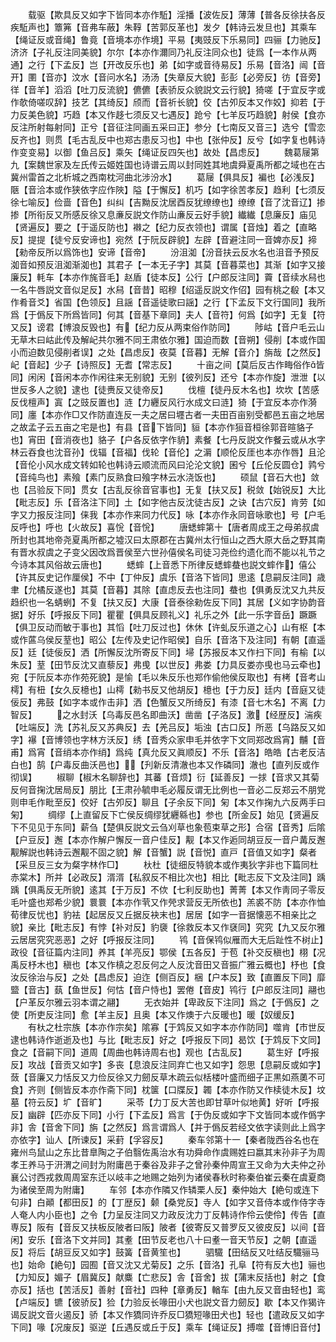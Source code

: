 <!-- { "loadSidebar": true } -->
　　载驱【欺具反又如字下皆同本亦作駈】淫播【波佐反】薄薄【普各反徐扶各反疾駈声也】簟笰【音弗车蔽】朱鞟【苦郭反革也】发夕【韩诗云发旦也】其乘车【绳证反或音绳】鲁竟【音境本亦作境】平易【夷豉反下乐易同】四骊【力驰反】济济【子礼反注同美貌】尔尔【本亦作濔同乃礼反注同众也】徒爲【一本作从两通】之行【下孟反】岂【开改反乐也】弟【如字或音待易反】乐易【音洛】闿【音开】圛【音亦】汶水【音问水名】汤汤【失章反大貌】彭彭【必旁反】彷【音旁】徉【音羊】滔滔【吐刀反流貌】儦儦【表骄反众貌説文云行貌】猗嗟【于宜反字或作欹倚嗟叹辞】技艺【其绮反】颀而【音祈长貌】佼【古夘反本又作姣】抑若【于力反美色貌】巧趋【本又作趍七须反又七遇反】跄兮【七羊反巧趋貌】射侯【食亦反注所射每射同】正兮【音征注同画五采曰正】参分【七南反又音三】选兮【雪恋反齐也】则贯【毛古乱反中也郑古患反习也】中也【张仲反】反兮【如字复也韩诗作变变易】以御【鱼吕反】乘矢【绳证反四矢也】故处【昌虑反】
　　魏葛屦第九【案魏世家及左氏传云姬姓国也诗谱云周以封同姓其地虞舜夏禹所都之域也在古冀州雷首之北析城之西南枕河曲北涉汾水】
　　葛屦【俱具反】褊也【必浅反】陿【音洽本或作狭依字应作陜】隘【于懈反】机巧【如字徐苦孝反】趋利【七须反徐七喻反】俭啬【音色】纠纠【吉黝反沈居酉反犹缭缭也】缭缭【音了沈音辽】掺掺【所衔反又所感反徐又息亷反説文作防山亷反云好手貌】纎纎【息廉反】庙见【贤遍反】要之【于遥反防也】襋之【纪力反衣领也】谓属【音烛】着之【直略反】提提【徒兮反安谛也】宛然【于阮反辟貌】左辟【音避注同一音婢亦反】揥【勑帝反所以爲饰也】安谛【音帝】
　　汾沮洳【汾音扶云反水名也沮音予预反洳音如预反沮洳渐洳也】其君子【一本无子字】其莫【音暮菜也】其渐【如字又接廉反】軞车【本亦作旄音毛】赵盾【徒本反】公行【户郎反注同】藚【音续水舄也一名牛唇説文音似足反】水舄【音昔】昭穆【绍遥反説文作佋】园有桃之殽【本又作肴音爻】省国【色领反】且謡【音遥徒歌曰謡】之行【下孟反下文行国同】我所爲【于僞反下所爲皆同】何其【音基下章同】夫人【音符】何爲【如字】无复【符又反】谤君【博浪反毁也】有【纪力反从两束俗作防同】
　　陟岵【音户毛云山无草木曰岵此传及解屺共尔雅不同王肃依尔雅】国迫而数【音朔】侵削【本或作国小而迫数见侵削者误】之处【昌虑反】夜莫【音暮】无解【音介】旃哉【之然反】屺【音起】少子【诗照反】无耆【常志反】
　　十亩之间【莫后反古作畮俗作皆同】闲闲【音闲本亦作闲往来无别貌】无别【彼列反】还兮【本亦作旋】泄泄【以世反多人之貌】逮也【徒赉反又徒帝反】
　　伐檀【徒丹反木名也】坎坎【苦感反伐檀声】寘【之豉反置也】涟【力纒反风行水成文曰涟】猗【于宜反本亦作漪同】廛【本亦作□又作防直连反一夫之居曰壥古者一夫田百亩别受都邑五亩之地居之故孟子云五亩之宅是也】有县【音下皆同】貆【本亦作狟音桓徐郭音暄貉子也】宵田【音消夜也】貉子【户各反依字作貈】素餐【七丹反説文作餐云或从水字林云吞食也沈音孙】伐辐【音福】伐轮【音伦】之漘【顺伦反厓也本亦作唇】且沦【音伦小风水成文转如轮也韩诗云顺流而风曰沦沦文貌】囷兮【丘伦反圆仓】鹑兮【音纯鸟也】素飱【素门反熟食曰飱字林云水浇饭也】
　　硕鼠【音石大也】敛也【吕验反下同】贯女【古乱反徐音官事也】无复【扶又反】税敛【始锐反】大比【毗志反】乐【音洛注下同】土【如字他古反沈徒古反】之诀【古穴反】肯劳【如字又力报反注同】俫我【本亦作来同力代反】咏【本亦作永同音咏歌也】号【户毛反呼也】呼也【火故反】喜恱【音恱】
　　唐蟋蟀第十【唐者周成王之母弟叔虞所封也其地帝尧夏禹所都之墟汉曰太原郡在古冀州太行恒山之西大原大岳之野其南有晋水叔虞之子变父因改爲晋侯至六世孙僖侯名司徒习尧俭约遗化而不能以礼节之今诗本其风俗故云唐也】
　　蟋蟀【上音悉下所律反蟋蟀蛬也説文蟀作】僖公【许其反史记作厘侯】不中【丁仲反】虞乐【音洛下皆同】思逺【息嗣反注同】歳聿【允橘反遂也】其莫【音暮】其除【直虑反去也注同】蛬也【俱勇反沈又九共反趋织也一名蜻蛚】不复【扶又反】大康【音泰徐勑佐反下同】其居【义如字协韵音据】好乐【呼报反下同】瞿瞿【俱具反顾礼义】礼乐之外【此一乐字音岳】蹶蹶【俱卫反动而敏于事也】其慆【吐刀反过也】休休【许虬反乐道之心】山有枢【本或作蓲乌侯反荎也】昭公【左传及史记作昭侯】自乐【音洛下及注同】有朝【直遥反】廷【徒佞反】洒【所懈反沈所寄反下同】埽【苏报反本又作扫下同】有榆【以朱反】荎【田节反沈又直藜反】弗曵【以世反】弗娄【力具反娄亦曵也马云牵也】宛【于阮反本亦作苑死貌】是愉【毛以朱反乐也郑作偷他侯反取也】有栲【音考山樗】有杻【女久反檍也】山樗【勑书反又他胡反】檍也【于力反】廷内【音庭又徒佞反】弗鼓【如字本或作击非】洒【色蟹反又所绮反】有漆【音七木名】不离【力智反】
　　之水封沃【乌毒反邑名即曲沃】凿凿【子洛反】激【经歴反】湍疾【吐端反】洗【苏礼反又苏典反】去【羌吕反】垢浊【古口反】所恶【乌路反又如字】襮【音博领也字林方沃反】绣【音秀众家申毛并依字下文同郑改爲宵】黼【音甫】爲宵【音绡本亦作绡】爲纯【真允反又眞顺反】不乐【音洛】皓皓【古老反洁白也】鹄【户毒反曲沃邑也】【刋新反清澈也本又作磷同】澈也【直列反或作彻误】
　　椒聊【椒木名聊辞也】其蕃【音烦】衍【延善反】一捄【音求又其菊反何音掬沈居局反】朋比【王肃孙毓申毛必履反谓无比例也一音必二反郑云不朋党则申毛作毗至反】佼好【古夘反】聊且【子余反下同】匊【本又作掬九六反两手曰匊】
　　绸缪【上直留反下亡侯反绸缪犹纒緜也】参也【所金反】始见【贤遍反下不见见于东同】薪刍【楚俱反説文云刍刈草也象苞束草之形】合宿【音秀】后隂【户豆反】邂【本亦作解户懈反一音户佳反】觏【本又作逅同胡豆反一音户冓反邂觏解説也韩诗云邂觏不固之貌】解【音蟹】説【音悦】直戸【音值又如字】粲者【采旦反三女为粲字林作□】
　　杕杜【徒细反特貌本或作夷狄字非也下篇同杜赤棠木】所并【必政反】湑湑【私叙反不相比次也】相比【毗志反下文及注同】踽踽【俱禹反无所貌】逺其【于万反】不佽【七利反助也】菁菁【本又作靑同子零反毛叶盛也郑希少貌】睘睘【本亦作茕又作焭求营反无所依也】羔裘不防【本亦作恤荀律反忧也】豹袪【起居反又丘据反袂末也】居居【如字一音据懐恶不相亲比之貌】亲比【毗志反】有悖【补对反】豹褏【徐救反本又作褎同】究究【九又反尔雅云居居究究恶恶】之好【呼报反注同】
　　鸨【音保鸨似雁而大无后趾性不树止】政役【音征篇内注同】养其【羊亮反】鄂侯【五各反】于苞【补交反稹也】栩【况禹反杼木也】稹也【本又作槙之忍反何之人反沈音田又音振广雅云概也】杼也【食汝反徐治与反】之处【昌虑反】迫迮【侧百反】梱【户本反】致【直置反下同】靡盬【音古】蓺【鱼世反】何怙【音户恃也】罢倦【音皮】鸨行【户郎反注同】翮也【户革反尔雅云羽本谓之翮】
　　无衣始并【卑政反下注同】爲之【于僞反】之使【所吏反注同】愈【羊主反】且奥【本又作燠于六反暖也】暖【奴缓反】
　　有杕之杜宗族【本亦作宗矣】隂寡【于鸩反又如字本亦作防同】噬肯【市世反逮也韩诗作逝逝及也】与比【毗志反】好之【呼报反下同】曷饮【于鸩反下文同】食之【音嗣下同】道周【周曲也韩诗周右也】观也【古乱反】
　　葛生好【呼报反】攻战【音贡又如字】多丧【息浪反注同弃亡也又如字】怨思【息嗣反或如字】蔹【音廉又力恬反又力俭反徐又力劒反草木疏云似栝楼叶盛而细子正黒如燕薁不可食】齐则【侧皆反本亦作斋下同】枕箧【口牒反】韣【本亦作防又作椟徒木反】坟墓【符云反】圹【音旷】
　　采苓【力丁反大苦也即甘草叶似地黄】好听【呼报反】幽辟【匹亦反下同】小行【下孟反】爲言【于伪反或如字下文皆同本或作僞字非】舎【音舍下同】旃【之然反】爲言谓爲人【并于僞反若经文依字读则此上爲字亦依字】讪人【所谏反】采葑【孚容反】
　　秦车邻第十一【秦者陇西谷名也在雍州鸟鼠山之东比昔臯陶之子伯翳佐禹治水有功舜命作虞赐姓曰嬴其末孙非子为周孝王养马于汧渭之间封为附庸邑于秦谷及非子之曾孙秦仲周宣王又命为大夫仲之孙襄公讨西戎救周周室东迁以岐丰之地赐之始列为诸侯春秋时称秦伯崔云秦在虞夏商为诸侯至周为附庸】
　　车邻【本亦作隣又作辚栗人反】秦仲始大【絶句或连下句非】白顚【都田反】的【丁歴反】颡【桑党反】寺人【如字又音侍本或作侍字寺人奄人内小臣也】之令【力呈反注同又力政反沈力丁反韩诗作伶云使伶】传告【直専反】阪有【音反又扶板反陂者曰阪】陂者【彼寄反又普罗反又彼皮反】以间【音闲】安乐【音洛下文并同】其耊【田节反老也八十曰耊一音天节反】之朝【直遥反】将后【胡豆反又如字】鼓簧【音黄笙也】
　　驷驖【田结反又吐结反驖骊马也】始命【絶句】园囿【音又沈又尤菊反】之乐【音洛】孔阜【符有反大也】骊也【力知反】媚子【眉冀反】献麋【亡悲反】舎【音舍】拔【蒲末反括也】射之【食亦反】括也【苦活反】善射【音社】四种【章勇反】輶车【由九反又音由轻也】鸾【卢端反】镳【彼骄反】猃【力验反长喙田小犬也説文音力劒反】歇【本又作猲许谒反説文音火遏反】骄【本又作獢同许乔反□獢短喙田犬也】轻也【遣政反又如字下同】喙【况废反】驱逆【丘遇反或丘于反】乘车【绳证反】搏噬【音博旧音付】
